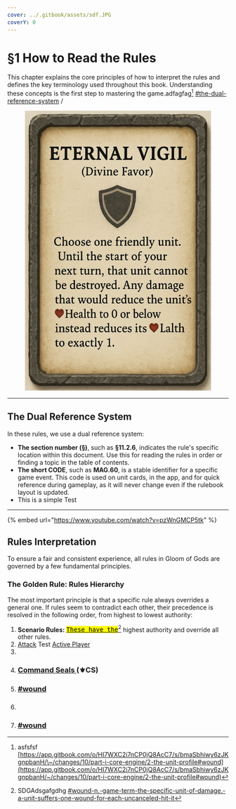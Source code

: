 ```yaml
---
cover: ../.gitbook/assets/sdf.JPG
coverY: 0
---
```


# §1 How to Read the Rules

This chapter explains the core principles of how to interpret the rules and defines the key terminology used throughout this book. Understanding these concepts is the first step to mastering the game.adfagfag[^1] [#the-dual-reference-system](01-how-to-read.md#the-dual-reference-system "mention") /

<figure><img src="../.gitbook/assets/ChatGPT Image Jun 27, 2025, 06_30_05 PM.png" alt=""><figcaption></figcaption></figure>

***

## The Dual Reference System

In these rules, we use a dual reference system:

* **The section number (§)**, such as **§11.2.6**, indicates the rule's specific location within this document. Use this for reading the rules in order or finding a topic in the table of contents.
* **The short CODE**, such as **MAG.60**, is a stable identifier for a specific game event. This code is used on unit cards, in the app, and for quick reference during gameplay, as it will never change even if the rulebook layout is updated.
* This is a simple Test

***

{% embed url="https://www.youtube.com/watch?v=pzWnGMCP5tk" %}

## Rules Interpretation

To ensure a fair and consistent experience, all rules in Gloom of Gods are governed by a few fundamental principles.

### The Golden Rule: Rules Hierarchy

The most important principle is that a specific rule always overrides a general one. If rules seem to contradict each other, their precedence is resolved in the following order, from highest to lowest authority:

1. **Scenario Rules:** [<kbd><mark style="color:$success;">These have the<mark style="color:$success;"></kbd>](#user-content-fn-2)[^2] highest authority and override all other rules.
2. [Attack](../part-i-core-engine/2-the-unit-profile.md#wound-n.-game-term-the-specific-unit-of-damage.-a-unit-suffers-one-wound-for-each-uncanceled-hit-it) Test [Active Player](https://app.gitbook.com/s/vFqeg0Tp1r7fZtXXNCvj/#active-player "mention")
3.
4. ### [Command Seals ](01-how-to-read.md#rules-interpretation)(⚜️CS)
5. ### [#wound](../part-i-core-engine/2-the-unit-profile.md#wound "mention")
6. ###
7. ### [#wound](../part-i-core-engine/2-the-unit-profile.md#wound "mention")

[^1]: asfsfsf [https://app.gitbook.com/o/HI7WXC2i7nCP0jQ8AcC7/s/bmaSbhiwy6zJKgnpbanH/\~/changes/10/part-i-core-engine/2-the-unit-profile#wound](https://app.gitbook.com/o/HI7WXC2i7nCP0jQ8AcC7/s/bmaSbhiwy6zJKgnpbanH/~/changes/10/part-i-core-engine/2-the-unit-profile#wound)

[^2]: SDGAdsgafgdhg [#wound-n.-game-term-the-specific-unit-of-damage.-a-unit-suffers-one-wound-for-each-uncanceled-hit-it](../part-i-core-engine/2-the-unit-profile.md#wound-n.-game-term-the-specific-unit-of-damage.-a-unit-suffers-one-wound-for-each-uncanceled-hit-it "mention")

